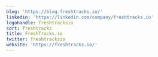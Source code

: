 ```yaml
---
blog: 'https://blog.freshtracks.io/'
linkedin: 'https://linkedin.com/company/freshtracks.io'
logohandle: freshtracksio
sort: freshtracks
title: FreshTracks.io
twitter: freshtracksio
website: 'https://freshtracks.io/'
---
```


